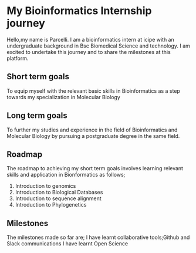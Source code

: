 # My Bioinformatics Internship journey #
Hello,my name is Parcelli.
I am a bioinformatics intern at icipe with an undergraduate background in Bsc Biomedical Science and technology.
I am excited to undertake this journey and to share the milestones at this platform.
## Short term goals
To equip myself with the relevant basic skills in Bioinformatics as a step towards my specialization in Molecular Biology
## Long term goals
To further my studies and experience in the field of Bioinformatics and Molecular Biology by pursuing a postgraduate degree in the same field.
## Roadmap
The roadmap to achieving my short term goals involves learning relevant skills and application in Bionformatics as follows;
1. Introduction to genomics
2. Introduction to Biological Databases
3. Introduction to sequence alignment
4. Introduction to Phylogenetics
## Milestones
The milestones made so far are;
I have learnt collaborative tools;Github and Slack communications
I have learnt Open Science


